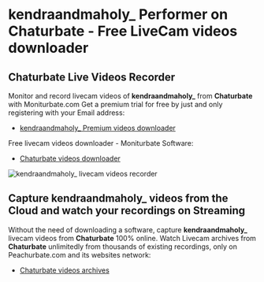 # kendraandmaholy_ Performer on Chaturbate - Free LiveCam videos downloader

## Chaturbate Live Videos Recorder

Monitor and record livecam videos of **kendraandmaholy_** from **Chaturbate** with Moniturbate.com
Get a premium trial for free by just and only registering with your Email address:
* [kendraandmaholy_ Premium videos downloader](https://moniturbate.com/request-demo-licence-key.html)

Free livecam videos downloader - Moniturbate Software:
* [Chaturbate videos downloader](https://moniturbate.com/moniturbate-download-software.html)

![kendraandmaholy_ livecam videos recorder](https://peachurnet.com/templates/moniturbate-software.png)


## Capture kendraandmaholy_ videos from the Cloud and watch your recordings on Streaming

Without the need of downloading a software, capture **kendraandmaholy_** livecam videos from **Chaturbate** 100% online.
Watch Livecam archives from **Chaturbate** unlimitedly from thousands of existing recordings, only on Peachurbate.com and its websites network:
* [Chaturbate videos archives](https://peachurnet.com/)